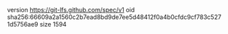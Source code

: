 version https://git-lfs.github.com/spec/v1
oid sha256:66609a2a1560c2b7ead8bd9de7ee5d48412f0a4b0cfdc9cf783c5271d5756ae9
size 1594
